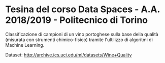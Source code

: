 # Tesina del corso Data Spaces - A.A. 2018/2019 - Politecnico di Torino

Classificazione di campioni di un vino portoghese sulla base della qualità (misurata con strumenti chimico-fisico) tramite l'ultilizzo di algoritmi di Machine Learning.

Dataset: http://archive.ics.uci.edu/ml/datasets/Wine+Quality
